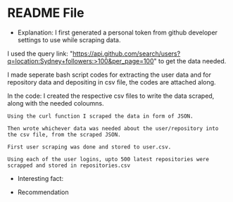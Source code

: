 # README File

 * Explanation: 
  I first generated a personal token from github developer settings to use while scraping data.

  I used the query link: "https://api.github.com/search/users?q=location:Sydney+followers:>100&per_page=100" to get the data needed.
  
  I made seperate bash script codes for extracting the user data and for repository data and depositing in csv file, the codes are attached along.
  
  In the code:
    I created the respective csv files to write the data scraped, along with the needed coloumns.
    
    Using the curl function I scraped the data in form of JSON.
    
    Then wrote whichever data was needed about the user/repository into the csv file, from the scraped JSON.
    
    First user scraping was done and stored to user.csv.
    
    Using each of the user logins, upto 500 latest repositories were scrapped and stored in repositories.csv

 * Interesting fact:
   
 * Recommendation
